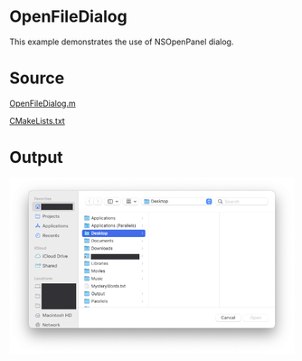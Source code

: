 # OpenFileDialog

This example demonstrates the use of NSOpenPanel dialog.

# Source

[OpenFileDialog.m](./OpenFileDialog.m)

[CMakeLists.txt](./CMakeLists.txt)

# Output

![Screenshot](../../../docs/Pictures/OpenFileDialog.png)
